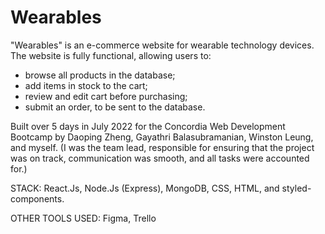 # Wearables

"Wearables" is an e-commerce website for wearable technology devices. The website is fully functional, allowing users to:

- browse all products in the database;
- add items in stock to the cart;
- review and edit cart before purchasing;
- submit an order, to be sent to the database.

Built over 5 days in July 2022 for the Concordia Web Development Bootcamp by Daoping Zheng, Gayathri Balasubramanian, Winston Leung, and myself. (I was the team lead, responsible for ensuring that the project was on track, communication was smooth, and all tasks were accounted for.)

STACK: React.Js, Node.Js (Express), MongoDB, CSS, HTML, and styled-components.

OTHER TOOLS USED: Figma, Trello
